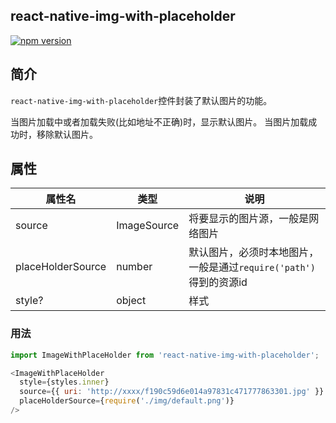 ## react-native-img-with-placeholder

[![npm version](https://badge.fury.io/js/react-native-img-with-placeholder.svg)](https://badge.fury.io/js/react-native-img-with-placeholder)

## 简介

`react-native-img-with-placeholder`控件封装了默认图片的功能。

当图片加载中或者加载失败(比如地址不正确)时，显示默认图片。
当图片加载成功时，移除默认图片。

## 属性

| 属性名 | 类型 | 说明 |
| -- | -- | -- |
| source | ImageSource | 将要显示的图片源，一般是网络图片 |
| placeHolderSource | number | 默认图片，必须时本地图片，一般是通过`require('path')`得到的资源id |
| style? | object | 样式 |

### 用法

```js
import ImageWithPlaceHolder from 'react-native-img-with-placeholder';

<ImageWithPlaceHolder
  style={styles.inner}
  source={{ uri: 'http://xxxx/f190c59d6e014a97831c471777863301.jpg' }}
  placeHolderSource={require('./img/default.png')}
/>
```
